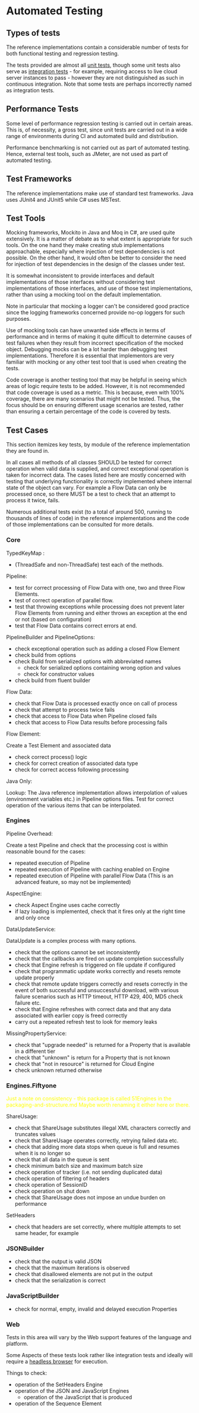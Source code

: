 # Automated Testing

## Types of tests

The reference implementations contain a considerable number of tests for
both functional testing and regression testing.

The tests provided are almost all [unit tests](https://en.wikipedia.org/wiki/Unit_testing),
though some unit tests also serve as
[integration tests](https://en.wikipedia.org/wiki/Integration_testing) -
for example, requiring access to live cloud server instances to pass - however
they are not distinguished as such in continuous integration. Note that
some tests are perhaps incorrectly named as integration tests.

## Performance Tests

Some level of performance regression testing is carried out in certain areas.
This is, of necessity, a gross test, since unit tests are carried out in a
wide range of environments during CI and automated build and distribution.

Performance benchmarking is not carried out as part of automated testing. Hence,
external test tools, such as JMeter, are not used as part of automated testing.

## Test Frameworks

The reference implementations make use of standard test frameworks. Java uses
JUnit4 and JUnit5 while C# uses MSTest.

## Test Tools

Mocking frameworks, Mockito in Java and Moq in C#, are used quite extensively. It is
a matter of debate as to what extent is appropriate for such tools. On the
one hand they make creating stub implementations approachable, especially where
injection of test dependencies is not possible. On the other hand, it would
often be better to consider the need for injection of test dependencies in the
design of the classes under test.

It is somewhat inconsistent to provide interfaces and default
implementations of those interfaces without considering test implementations
of those interfaces, and use of those test implementations, rather than
using a mocking tool on the default implementation.

Note in particular that mocking a logger can't be considered
good practice since the logging frameworks concerned provide no-op loggers
for such purposes.

Use of mocking tools can have unwanted side effects in terms of performance
and in terms of making it quite difficult to determine causes of test failures
when they result from incorrect specification of the mocked object. Debugging
mocks can be a lot harder than debugging test implementations. Therefore it
is essential that implementors are very familiar with mocking or any other test
tool that is used when creating the tests.

Code coverage is another testing tool that may be helpful in seeing which
areas of logic require tests to be added. However, it is not recommended that
code coverage is used as a metric. This is because, even with 100% coverage,
there are many scenarios that might not be tested. Thus, the focus should be on
ensuring different usage scenarios are tested, rather than ensuring a certain
percentage of the code is covered by tests.

## Test Cases

This section itemizes key tests, by module of the reference
implementation they are found in.

In all cases all methods of all classes SHOULD be tested for correct operation
when valid data is supplied, and correct exceptional operation is taken for
incorrect data. The cases listed here are mostly concerned with testing that
underlying functionality is correctly implemented where internal state of
the object can vary. For example a Flow Data can only be processed once, so
there MUST be a test to check that an attempt to process it twice, fails.

Numerous additional tests exist (to a total of around 500, running to
thousands of lines of code) in the reference implementations and the code of
those implementations can be consulted for more details.

### Core

TypedKeyMap :

- (ThreadSafe and non-ThreadSafe) test each of the methods.

Pipeline:

- test for correct processing of Flow Data with one, two and three Flow Elements.
- test of correct operation of parallel flow.
- test that throwing exceptions while processing does not prevent later Flow
  Elements from running and either throws an exception at the end or not (based
  on configuration)
- test that Flow Data contains correct errors at end.

PipelineBuilder and PipelineOptions:

- check exceptional operation such as adding a closed Flow Element
- check build from options
- check Build from serialized options with abbreviated names
  - check for serialized options containing wrong option and values
  - check for constructor values
- check build from fluent builder

Flow Data:

- check that Flow Data is processed exactly once on call of process
- check that attempt to process twice fails
- check that access to Flow Data when Pipeline closed fails
- check that access to Flow Data results before processing fails

Flow Element:

Create a Test Element and associated data

- check correct process() logic
- check for correct creation of associated data type
- check for correct access following processing

Java Only:

Lookup: The Java reference implementation allows interpolation of values
(environment variables etc.) in Pipeline options files. Test for correct
operation of the various items that can be interpolated.

### Engines

Pipeline Overhead:

Create a test Pipeline and check that the processing cost is within
reasonable bound for the cases:

- repeated execution of Pipeline
- repeated execution of Pipeline with caching enabled on Engine
- repeated execution of Pipeline with parallel Flow Data (This is an
  advanced feature, so may not be implemented)

AspectEngine:

- check Aspect Engine uses cache correctly
- if lazy loading is implemented, check that it fires only at the right
  time and only once

DataUpdateService:

DataUpdate is a complex process with many options.

- check that the options cannot be set inconsistently
- check that the callbacks are fired on update completion successfully
- check that Engine refresh is triggered on file update if configured
- check that programmatic update works correctly and resets remote update properly
- check that remote update triggers correctly and resets correctly in the event
  of both successful and unsuccessful download, with various failure scenarios
  such as HTTP timeout, HTTP 429, 400, MD5 check failure etc.
- check that Engine refreshes with correct data and that any data associated
  with earlier copy is freed correctly
- carry out a repeated refresh test to look for memory leaks

MissingPropertyService:

- check that "upgrade needed" is returned for a Property that is available in a different tier
- check that "unknown" is return for a Property that is not known
- check that "not in resource" is returned for Cloud Engine
- check unknown returned otherwise

### Engines.Fiftyone
<span style="color:yellow">Just a note on consistency - this package is called 51Engines in the packaging-and-structure.md
  Maybe worth renaming it either here or there. 
</span>

ShareUsage:

- check that ShareUsage substitutes illegal XML characters correctly and truncates values
- check that ShareUsage operates correctly, retrying failed data etc.
- check that adding more data stops when queue is full and resumes when it is no longer so
- check that all data in the queue is sent
- check minimum batch size and maximum batch size
- check operation of tracker (i.e. not sending duplicated data)
- check operation of filtering of headers
- check operation of SessionID
- check operation on shut down
- check that ShareUsage does not impose an undue burden on performance

SetHeaders

- check that headers are set correctly, where multiple attempts to set
  same header, for example

### JSONBuilder

- check that the output is valid JSON
- check that the maximum iterations is observed
- check that disallowed elements are not put in the output
- check that the serialization is correct

### JavaScriptBuilder

- check for normal, empty, invalid and delayed execution Properties

### Web

Tests in this area will vary by the Web support features of the language and platform.

Some Aspects of these tests look rather like integration tests and ideally will
require a [headless browser](https://en.wikipedia.org/wiki/Headless_browser) for execution.

Things to check:

- operation of the SetHeaders Engine
- operation of the JSON and JavaScript Engines
  - operation of the JavaScript that is produced  
- operation of the Sequence Element
